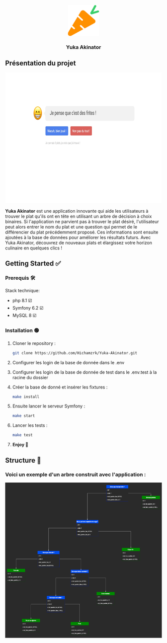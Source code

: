 <!-- PROJECT LOGO -->
<br />
<div align="center">
    <img src="/public/images/favicon.png" alt="Logo" width="100" height="100">

<h3 align="center">Yuka Akinator</h3>
</div>



<!-- ABOUT THE PROJECT -->
## Présentation du projet

<div align="center">
    <img src="/public/images/page_screenshot.jpg" alt="screen-short-app" width="800" height="420">
</div>

**Yuka Akinator** est une application innovante qui aide les utilisateurs à trouver le plat qu'ils ont en tête en utilisant un arbre de décision à choix binaires. Si l'application ne parvient pas à trouver le plat désiré, l'utilisateur peut alors entrer le nom du plat et une question qui permet de le différencier du plat précédemment proposé. Ces informations sont ensuite ajoutées à la base de données pour améliorer les résultats futurs. Avec Yuka Akinator, découvrez de nouveaux plats et élargissez votre horizon culinaire en quelques clics !


<!-- GETTING STARTED -->
## Getting Started ✅


### Prerequis 🛠

Stack technique:
* php 8.1 ☑️
* Symfony 6.2 ☑️
* MySQL 8 ☑️

### Installation 🟢

1. Cloner le repository :
   ```sh
   git clone https://github.com/Hichamzrk/Yuka-Akinator.git
   ```
2. Configurer les login de la base de donnée dans le .env
3. Configurer les login de la base de donnée de test dans le .env.test à la racine du dossier
4. Créer la base de donné et insérer les fixtures :
   ```sh
   make install
   ```
5. Ensuite lancer le serveur Symfony :
   ```sh
   make start
   ```

6. Lancer les tests :
   ```sh
   make test
   ```
7. **Enjoy 🎉**
<!-- ROADMAP -->
## Structure 📑

### Voici un exemple d'un arbre construit avec l'application :

<div align="center">
    <img src="/public/images/diagramme-Tree.drawio.png" alt="screen-short-diagramm" width="800" height="500">
</div>

